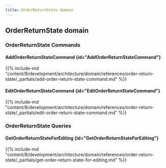 ```yaml
---
title: OrderReturnState domain
---
```


## OrderReturnState domain

### OrderReturnState Commands

#### AddOrderReturnStateCommand {id="AddOrderReturnStateCommand"}

{{%  include-md "content/8/development/architecture/domain/references/order-return-state/_partials/add-order-return-state-command.md" %}}
#### EditOrderReturnStateCommand {id="EditOrderReturnStateCommand"}

{{%  include-md "content/8/development/architecture/domain/references/order-return-state/_partials/edit-order-return-state-command.md" %}}

### OrderReturnState Queries

#### GetOrderReturnStateForEditing {id="GetOrderReturnStateForEditing"}

{{%  include-md "content/8/development/architecture/domain/references/order-return-state/_partials/get-order-return-state-for-editing.md" %}}
